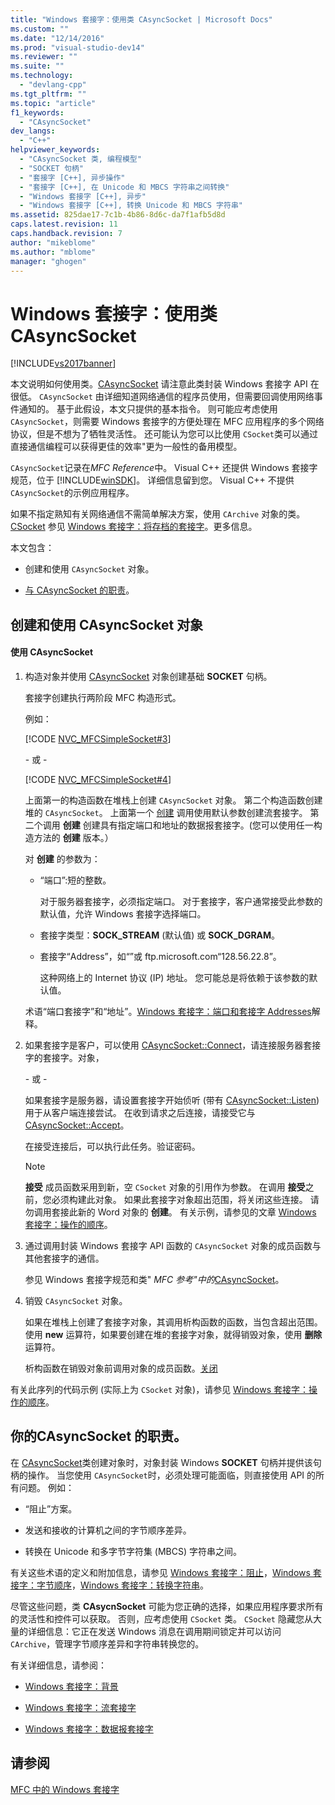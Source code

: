 ```yaml
---
title: "Windows 套接字：使用类 CAsyncSocket | Microsoft Docs"
ms.custom: ""
ms.date: "12/14/2016"
ms.prod: "visual-studio-dev14"
ms.reviewer: ""
ms.suite: ""
ms.technology: 
  - "devlang-cpp"
ms.tgt_pltfrm: ""
ms.topic: "article"
f1_keywords: 
  - "CAsyncSocket"
dev_langs: 
  - "C++"
helpviewer_keywords: 
  - "CAsyncSocket 类, 编程模型"
  - "SOCKET 句柄"
  - "套接字 [C++], 异步操作"
  - "套接字 [C++], 在 Unicode 和 MBCS 字符串之间转换"
  - "Windows 套接字 [C++], 异步"
  - "Windows 套接字 [C++], 转换 Unicode 和 MBCS 字符串"
ms.assetid: 825dae17-7c1b-4b86-8d6c-da7f1afb5d8d
caps.latest.revision: 11
caps.handback.revision: 7
author: "mikeblome"
ms.author: "mblome"
manager: "ghogen"
---
```

# Windows 套接字：使用类 CAsyncSocket
[!INCLUDE[vs2017banner](../assembler/inline/includes/vs2017banner.md)]

本文说明如何使用类。[CAsyncSocket](../mfc/reference/casyncsocket-class.md) 请注意此类封装 Windows 套接字 API 在很低。  `CAsyncSocket` 由详细知道网络通信的程序员使用，但需要回调使用网络事件通知的。  基于此假设，本文只提供的基本指令。  则可能应考虑使用 `CAsyncSocket`，则需要 Windows 套接字的方便处理在 MFC 应用程序的多个网络协议，但是不想为了牺牲灵活性。  还可能认为您可以比使用 `CSocket`类可以通过直接通信编程可以获得更佳的效率"更为一般性的备用模型。  
  
 `CAsyncSocket`记录在*MFC Reference*中。  Visual C\+\+ 还提供 Windows 套接字规范，位于 [!INCLUDE[winSDK](../atl/includes/winsdk_md.md)]。  详细信息留到您。  Visual C\+\+ 不提供 `CAsyncSocket`的示例应用程序。  
  
 如果不指定熟知有关网络通信不需简单解决方案，使用 `CArchive` 对象的类。[CSocket](../mfc/reference/csocket-class.md) 参见 [Windows 套接字：将存档的套接字](../mfc/windows-sockets-using-sockets-with-archives.md)。更多信息。  
  
 本文包含：  
  
-   创建和使用 `CAsyncSocket` 对象。  
  
-   [与 CAsyncSocket 的职责](#_core_your_responsibilities_with_casyncsocket)。  
  
##  <a name="_core_creating_and_using_a_casyncsocket_object"></a> 创建和使用 CAsyncSocket 对象  
  
#### 使用 CAsyncSocket  
  
1.  构造对象并使用 [CAsyncSocket](../mfc/reference/casyncsocket-class.md) 对象创建基础 **SOCKET** 句柄。  
  
     套接字创建执行两阶段 MFC 构造形式。  
  
     例如：  
  
     [!CODE [NVC_MFCSimpleSocket#3](../CodeSnippet/VS_Snippets_Cpp/NVC_MFCSimpleSocket#3)]  
  
     \- 或 \-  
  
     [!CODE [NVC_MFCSimpleSocket#4](../CodeSnippet/VS_Snippets_Cpp/NVC_MFCSimpleSocket#4)]  
  
     上面第一的构造函数在堆栈上创建 `CAsyncSocket` 对象。  第二个构造函数创建堆的 `CAsyncSocket`。  上面第一个 [创建](../Topic/CAsyncSocket::Create.md) 调用使用默认参数创建流套接字。  第二个调用 **创建** 创建具有指定端口和地址的数据报套接字。\(您可以使用任一构造方法的 **创建** 版本。）  
  
     对 **创建** 的参数为：  
  
    -   “端口”:短的整数。  
  
         对于服务器套接字，必须指定端口。  对于套接字，客户通常接受此参数的默认值，允许 Windows 套接字选择端口。  
  
    -   套接字类型：**SOCK\_STREAM** \(默认值\) 或 **SOCK\_DGRAM**。  
  
    -   套接字“Address”，如“”或 ftp.microsoft.com“128.56.22.8”。  
  
         这种网络上的 Internet 协议 \(IP\) 地址。  您可能总是将依赖于该参数的默认值。  
  
     术语“端口套接字”和“地址”。[Windows 套接字：端口和套接字 Addresses](../mfc/windows-sockets-ports-and-socket-addresses.md)解释。  
  
2.  如果套接字是客户，可以使用 [CAsyncSocket::Connect](../Topic/CAsyncSocket::Connect.md)，请连接服务器套接字的套接字。对象，  
  
     \- 或 \-  
  
     如果套接字是服务器，请设置套接字开始侦听 \(带有 [CAsyncSocket::Listen](../Topic/CAsyncSocket::Listen.md)\) 用于从客户端连接尝试。  在收到请求之后连接，请接受它与 [CAsyncSocket::Accept](../Topic/CAsyncSocket::Accept.md)。  
  
     在接受连接后，可以执行此任务。验证密码。  
  
    > [!NOTE]
    >  **接受** 成员函数采用到新，空 `CSocket` 对象的引用作为参数。  在调用 **接受**之前，您必须构建此对象。  如果此套接字对象超出范围，将关闭这些连接。  请勿调用套接此新的 Word 对象的 **创建**。  有关示例，请参见的文章 [Windows 套接字：操作的顺序](../mfc/windows-sockets-sequence-of-operations.md)。  
  
3.  通过调用封装 Windows 套接字 API 函数的 `CAsyncSocket` 对象的成员函数与其他套接字的通信。  
  
     参见 Windows 套接字规范和类" *MFC 参考"中的*[CAsyncSocket](../mfc/reference/casyncsocket-class.md)。  
  
4.  销毁 `CAsyncSocket` 对象。  
  
     如果在堆栈上创建了套接字对象，其调用析构函数的函数，当包含超出范围。  使用 **new** 运算符，如果要创建在堆的套接字对象，就得销毁对象，使用 **删除** 运算符。  
  
     析构函数在销毁对象前调用对象的成员函数。[关闭](../Topic/CAsyncSocket::Close.md)  
  
 有关此序列的代码示例 \(实际上为 `CSocket` 对象\)，请参见 [Windows 套接字：操作的顺序](../mfc/windows-sockets-sequence-of-operations.md)。  
  
##  <a name="_core_your_responsibilities_with_casyncsocket"></a> 你的CAsyncSocket 的职责。  
 在 [CAsyncSocket](../mfc/reference/casyncsocket-class.md)类创建对象时，对象封装 Windows **SOCKET** 句柄并提供该句柄的操作。  当您使用 `CAsyncSocket`时，必须处理可能面临，则直接使用 API 的所有问题。  例如：  
  
-   “阻止”方案。  
  
-   发送和接收的计算机之间的字节顺序差异。  
  
-   转换在 Unicode 和多字节字符集 \(MBCS\) 字符串之间。  
  
 有关这些术语的定义和附加信息，请参见 [Windows 套接字：阻止](../mfc/windows-sockets-blocking.md)，[Windows 套接字：字节顺序](../mfc/windows-sockets-byte-ordering.md)，[Windows 套接字：转换字符串](../mfc/windows-sockets-converting-strings.md)。  
  
 尽管这些问题，类 **CAsycnSocket** 可能为您正确的选择，如果应用程序要求所有的灵活性和控件可以获取。  否则，应考虑使用 `CSocket` 类。  `CSocket` 隐藏您从大量的详细信息：它正在发送 Windows 消息在调用期间锁定并可以访问 `CArchive`，管理字节顺序差异和字符串转换您的。  
  
 有关详细信息，请参阅：  
  
-   [Windows 套接字：背景](../mfc/windows-sockets-background.md)  
  
-   [Windows 套接字：流套接字](../mfc/windows-sockets-stream-sockets.md)  
  
-   [Windows 套接字：数据报套接字](../mfc/windows-sockets-datagram-sockets.md)  
  
## 请参阅  
 [MFC 中的 Windows 套接字](../mfc/windows-sockets-in-mfc.md)
